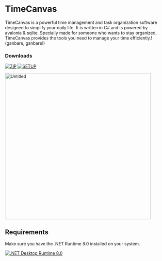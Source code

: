 # TimeCanvas

TimeCanvas is a powerful time management and task organization software designed to simplify your daily life. It is written in C# and is powered by avalonia & sqlite. Specially made for someone who wants to stay organized, TimeCanvas provides the tools you need to manage your time efficiently.! (ganbare, ganbare!)

### Downloads ###

[![ZIP](https://img.shields.io/badge/bin.zip%20[57.9MB]-blue)](https://github.com/Pahasara/TimeCanvas/releases/download/1.0.1/bin.zip)
[![SETUP](https://img.shields.io/badge/Setup.exe%20[5.41MB]-darkgreen)](https://github.com/Pahasara/TimeCanvas/releases/download/1.0.1/setup.exe)

<img width="480" alt="Untitled" src="https://github.com/Pahasara/TimeCanvas/assets/46932317/f6c10253-e259-418c-9d0c-61930ce730e3">

## Requirements ##

Make sure you have the .NET Runtime 8.0 installed on your system.

[![.NET Desktop Runtime 8.0](https://img.shields.io/badge/.NET%20Desktop%20Runtime%208.0-purple)](https://dotnet.microsoft.com/en-us/download/dotnet/thank-you/runtime-desktop-8.0.4-windows-x64-installer)
